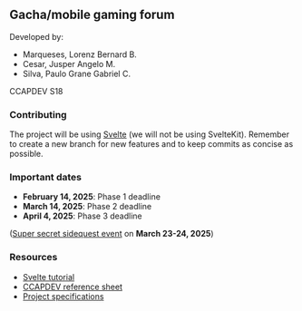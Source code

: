 ## Gacha/mobile gaming forum

Developed by:

-   Marqueses, Lorenz Bernard B.
-   Cesar, Jusper Angelo M.
-   Silva, Paulo Grane Gabriel C.

CCAPDEV S18

### Contributing

The project will be using [Svelte](https://svelte.dev/) (we will not be using SvelteKit). Remember to create a new
branch for new features and to keep commits as concise as possible.

### Important dates

-   **February 14, 2025**: Phase 1 deadline
-   **March 14, 2025**: Phase 2 deadline
-   **April 4, 2025**: Phase 3 deadline

([Super secret sidequest event](https://www.ticketmax.ph/events/cosplay-carnival-2024-day-1/) on **March 23-24, 2025**)

### Resources

-   [Svelte tutorial](https://svelte.dev/tutorial/svelte/welcome-to-svelte)
-   [CCAPDEV reference sheet](https://docs.google.com/spreadsheets/d/1ehfGsFsHNGMHuj-pvkTnjSU1ZDOUt5VOGOHjGiaKVJU/edit?usp=sharing)
-   [Project specifications](https://drive.google.com/file/d/1az8mfMGD-BdeF6clC_3BacXEFRigEDLX/view?usp=sharing)
